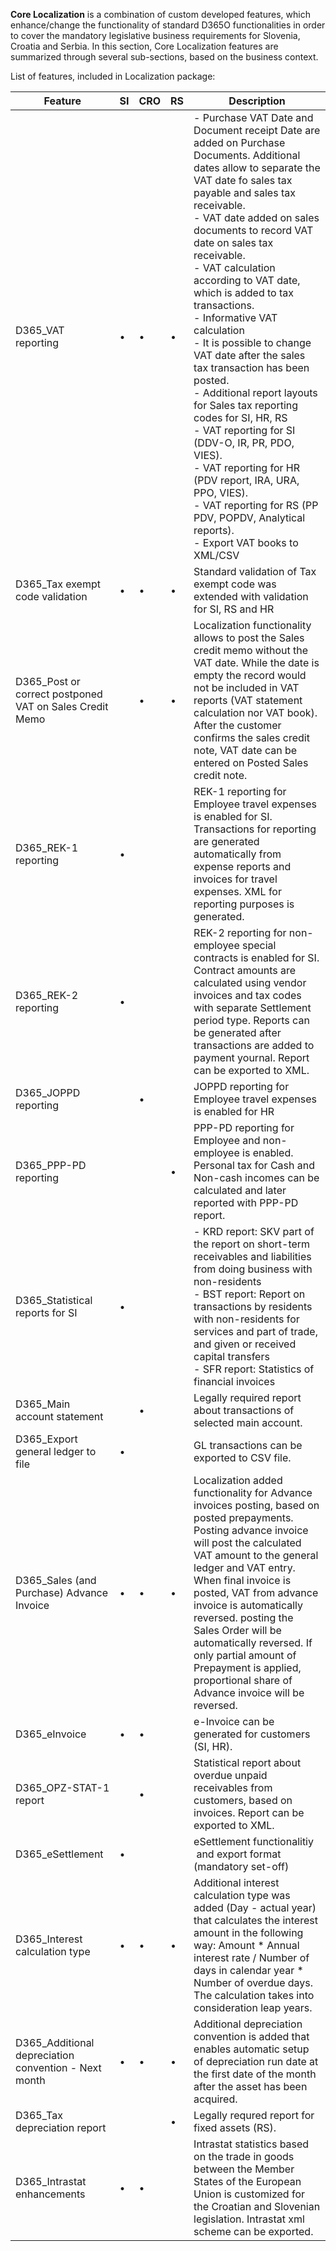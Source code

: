 **Core Localization** is a combination of custom developed features, which enhance/change the functionality of standard D365O functionalities in order to cover the mandatory legislative business requirements for Slovenia, Croatia and Serbia. In this section, Core Localization features are summarized through several sub-sections, based on the business context.


List of features, included in Localization package: 


| Feature | SI |CRO  | RS | Description |
|--|--|--|--|--|
| D365_VAT reporting | • |•  |•  |  - Purchase VAT Date and Document receipt Date are added on Purchase Documents. Additional dates  allow to separate the VAT date fo sales tax payable and sales tax receivable.<br>  - VAT date added on sales documents to record VAT date on sales tax receivable.<br> - VAT calculation according to VAT date, which is added to tax transactions.<br>  - Informative VAT calculation<br>  - It is possible to change VAT date after the sales tax transaction has been posted.<br>  - Additional report layouts for Sales tax reporting codes for SI, HR, RS <br> - VAT reporting for SI (DDV-O, IR, PR, PDO, VIES). <br> - VAT reporting for HR (PDV report, IRA, URA, PPO, VIES). <br> - VAT reporting for RS (PP PDV, POPDV, Analytical reports). <br>  - Export VAT books to XML/CSV |
| D365_Tax exempt code validation |•  | • | • | Standard validation of Tax exempt code was extended with validation for SI, RS and HR  |
| D365_Post or correct postponed VAT on Sales Credit Memo |  | •  |  • | Localization functionality allows to post the Sales credit memo without the VAT date. While the date is empty the record would not be included in VAT reports (VAT statement calculation nor VAT book). After the customer confirms the sales credit note, VAT date can be entered on Posted Sales credit note.  |
| D365_REK-1 reporting | • |  |  | REK-1 reporting for Employee travel expenses is enabled for SI. Transactions for reporting are generated automatically from expense reports and invoices for travel expenses. XML for reporting purposes is generated. |
|D365_REK-2 reporting  | • |  |  | REK-2 reporting for non-employee special contracts is enabled for SI. Contract amounts are calculated using vendor invoices and tax codes with separate Settlement period type. Reports can be generated after transactions are added to payment yournal. Report can be exported to XML. |
|D365_JOPPD reporting  |  | • |  | JOPPD reporting for Employee travel expenses is enabled for HR |
|D365_PPP-PD reporting  |  |  | • |PPP-PD reporting for Employee and non-employee is enabled. Personal tax for Cash and Non-cash incomes can be calculated and later reported with PPP-PD report.|
| D365_Statistical reports for SI |• |  |  |  - KRD report: SKV part of the report on short-term receivables and liabilities from doing business with non-residents <br> - BST report: Report on transactions by residents with non-residents for services and part of trade, and given or received capital transfers<br> - SFR report: Statistics of financial invoices |
| D365_Main account statement |  | • |  | Legally required report about transactions of selected main account.  |
| D365_Export general ledger to file | • |  |  | GL transactions can be exported to CSV file. |
| D365_Sales (and Purchase) Advance Invoice |•  |•  |•  | Localization added functionality for Advance invoices posting, based on posted prepayments. Posting advance invoice will post the calculated VAT amount to the general ledger and VAT entry. When final invoice is posted, VAT from advance invoice is automatically reversed. posting the Sales Order will be automatically reversed.  If only partial amount of Prepayment is applied, proportional share of Advance invoice will be reversed. |
| D365_eInvoice |•  | • |  |e-Invoice can be generated for customers (SI, HR).  |
| D365_OPZ-STAT-1 report |  | • |  | Statistical report about overdue unpaid receivables from customers, based on invoices. Report can be exported to XML. |
| D365_eSettlement | • |  |  | eSettlement functionalitiy  and export format (mandatory set-off) |
| D365_Interest calculation type | • | • | • | Additional interest calculation type was added (Day - actual year) that calculates the interest amount in the following way: Amount * Annual interest rate / Number of days in calendar year * Number of overdue days. The calculation takes into consideration leap years. |
| D365_Additional depreciation convention - Next month | • | • | • | Additional depreciation convention is added that enables automatic setup of depreciation run date at the first date of the month after the asset has been acquired. |
| D365_Tax depreciation report  |  |  |•  |Legally requred report for fixed assets (RS).   |
| D365_Intrastat enhancements  | • | • |  | Intrastat statistics based on the trade in goods between the Member  States of the European Union is customized for the Croatian and Slovenian legislation. Intrastat xml scheme can be exported. |
